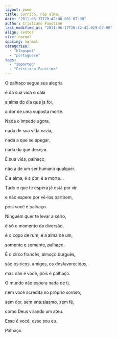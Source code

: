 ```yaml
---
layout: poem
title: Sorriso, não alma.
date: "2011-06-17T20:42:00.001-07:00"
author: Cristiano Faustino
last_modified_at: "2011-06-17T20:42:42.029-07:00"
align: center
size: normal
spacing: normal
categories:
  - "blogspot"
  - "portuguese"
tags:
  - "imported"
  - "Cristiano Faustino"
---
```


O palhaço segue sua alegria

e da sua vida o cala

a alma do dia que ja foi,

a dor de uma suposta morte.

Nada o impede agora,

nada de sua vida vazia,

nada a que se apegar,

nada do que desejar.

É sua vida, palhaço,

não a de um ser humano qualquer.

É a alma, é a dor, é a morte...

Tudo o que te espera já está por vir

e não espere por vê-los partirem,

pois você é palhaço.

Ninguém quer te levar a sério,

é só o momento da diversão,

é o copo de rum, é a alma de um,

somente e semente, palhaço.

É o circo francês, almoço burguês,

são os ricos, amigos, os desfavorecidos,

mas não é você, pois é palhaço.

O mundo não espera nada de ti,

nem você acredita no próprio sorriso,

sem dor, sem entusiasmo, sem fé,

como Deus virando um ateu.

Esse é você, esse sou eu.

Palhaço.